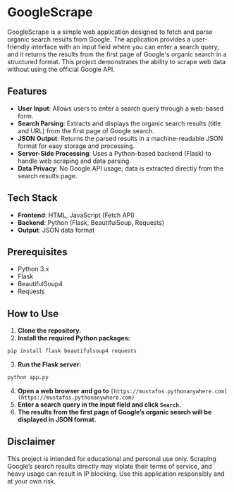 # GoogleScrape
GoogleScrape is a simple web application designed to fetch and parse organic search results from Google. The application provides a user-friendly interface with an input field where you can enter a search query, and it returns the results from the first page of Google's organic search in a structured format. This project demonstrates the ability to scrape web data without using the official Google API.

## Features
- **User Input**: Allows users to enter a search query through a web-based form.
- **Search Parsing**: Extracts and displays the organic search results (title and URL) from the first page of Google search.
- **JSON Output**: Returns the parsed results in a machine-readable JSON format for easy storage and processing.
- **Server-Side Processing**: Uses a Python-based backend (Flask) to handle web scraping and data parsing.
- **Data Privacy**: No Google API usage; data is extracted directly from the search results page.

## Tech Stack
- **Frontend**: HTML, JavaScript (Fetch API)
- **Backend**: Python (Flask, BeautifulSoup, Requests)
- **Output**: JSON data format

## Prerequisites
- Python 3.x
- Flask
- BeautifulSoup4
- Requests

## How to Use
1. **Clone the repository.**
2. **Install the required Python packages:**
```bash
pip install flask beautifulsoup4 requests
```
3. **Run the Flask server:**
```bash
python app.py
```
4. **Open a web browser and go to** `[https://mustafos.pythonanywhere.com](https://mustafos.pythonanywhere.com)`
5. **Enter a search query in the input field and click `Search`.**
6. **The results from the first page of Google’s organic search will be displayed in JSON format.**

## Disclaimer
This project is intended for educational and personal use only. Scraping Google’s search results directly may violate their terms of service, and heavy usage can result in IP blocking. Use this application responsibly and at your own risk.
